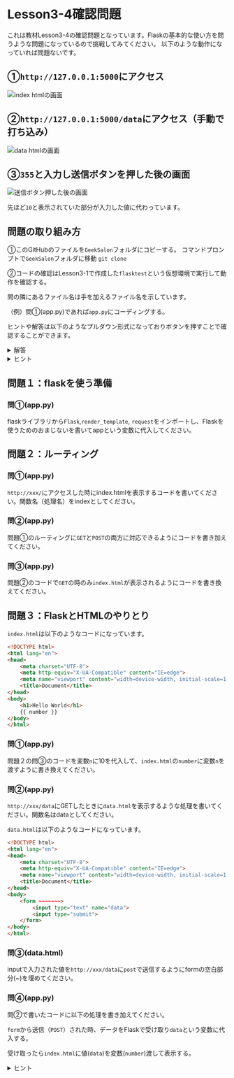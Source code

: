 # Lesson3-4確認問題
これは教材Lesson3-4の確認問題となっています。Flaskの基本的な使い方を問うような問題になっているので挑戦してみてください。
以下のような動作になっていれば問題ないです。

## ①`http://127.0.0.1:5000`にアクセス

![index htmlの画面](https://user-images.githubusercontent.com/86188830/214501768-1cae463f-c3bc-4472-9860-086e1277ddf1.png)

## ②`http://127.0.0.1:5000/data`にアクセス（手動で打ち込み）

![data htmlの画面](https://user-images.githubusercontent.com/86188830/214502027-e88f3f27-e27b-452b-b129-fff171efab71.png)

## ③`355`と入力し送信ボタンを押した後の画面

![送信ボタン押した後の画面](https://user-images.githubusercontent.com/86188830/214501958-40a8d2bb-8123-4080-98d3-1605cc39947e.png)

先ほど`10`と表示されていた部分が入力した値に代わっています。


## 問題の取り組み方
①このGitHubのファイルを`GeekSalon`フォルダにコピーする。
コマンドプロンプトで`GeekSalon`フォルダに移動
`git clone`

②コードの確認はLesson3-1で作成した`flasktest`という仮想環境で実行して動作を確認する。


問の隣にあるファイル名は手を加えるファイル名を示しています。

（例）問①(app.py)であれば`app.py`にコーディングする。

ヒントや解答は以下のようなプルダウン形式になっておりボタンを押すことで確認することができます。

<details>
<summary>解答</summary>
ここに回答が表示される。
</details>

<details>
<summary>ヒント</summary>
ここにヒントが表示される。
</details>


## 問題１：flaskを使う準備
### 問①(app.py)

flaskライブラリから`Flask`,`render_template`, `request`をインポートし、Flaskを使うためのおまじないを書いてappという変数に代入してください。

## 問題２：ルーティング
### 問①(app.py)

`http://xxx/`にアクセスした時にindex.htmlを表示するコードを書いてください。関数名（処理名）をindexとしてください。

### 問②(app.py)

問題①のルーティングに`GET`と`POST`の両方に対応できるようにコードを書き加えてください。

### 問③(app.py)

問題②のコードで`GET`の時のみ`index.html`が表示されるようにコードを書き換えてください。

## 問題３：FlaskとHTMLのやりとり
`index.html`は以下のようなコードになっています。

```html
<!DOCTYPE html>
<html lang="en">
<head>
    <meta charset="UTF-8">
    <meta http-equiv="X-UA-Compatible" content="IE=edge">
    <meta name="viewport" content="width=device-width, initial-scale=1.0">
    <title>Document</title>
</head>
<body>
    <h1>Hello World</h1>
    {{ number }}
</body>
</html>
```

### 問①(app.py)

問題２の問③のコードを変数`n`に10を代入して、`index.html`の`number`に変数`n`を渡すように書き換えてください。

### 問②(app.py)

`http://xxx/data`にGETしたときに`data.html`を表示するような処理を書いてください。関数名はdataとしてください。

`data.html`は以下のようなコードになっています。

```html
<!DOCTYPE html>
<html lang="en">
<head>
    <meta charset="UTF-8">
    <meta http-equiv="X-UA-Compatible" content="IE=edge">
    <meta name="viewport" content="width=device-width, initial-scale=1.0">
    <title>Document</title>
</head>
<body>
    <form ~~~~~~~>
        <input type="text" name="data">
        <input type="submit">
    </form>    
</body>
</html>
```

### 問③(data.html)

inputで入力された値を`http://xxx/data`に`post`で送信するようにformの空白部分(~)を埋めてください。

### 問④(app.py)

問②で書いたコードに以下の処理を書き加えてください。

`form`から送信（`POST`）された時、データをFlaskで受け取り`data`という変数に代入する。

受け取ったら`index.html`に値(`data`)を変数(`number`)渡して表示する。

<details>
<summary>ヒント</summary>

問題２の問③を参考にしてmethodとルーティング、render_template部分を変更してみよう！

テキストを受け取りたいときは`request.form[name属性]`で受け取れます！

</details>


